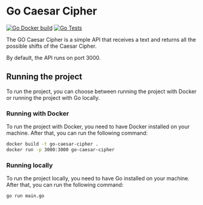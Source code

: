 # Go Caesar Cipher
[![Go Docker build](https://github.com/GSaiki26/caesar-cipher-api/actions/workflows/go_docker_build.yaml/badge.svg)](https://github.com/GSaiki26/caesar-cipher-api/actions/workflows/go_docker_build.yaml) [![Go Tests](https://github.com/GSaiki26/caesar-cipher-api/actions/workflows/go_tests.yaml/badge.svg)](https://github.com/GSaiki26/caesar-cipher-api/actions/workflows/go_tests.yaml)

The GO Caesar Cipher is a simple API that receives a text and returns all the possible shifts of the Caesar Cipher.

By default, the API runs on port 3000.

## Running the project
To run the project, you can choose between running the project with Docker or running the project with Go locally.

### Running with Docker
To run the project with Docker, you need to have Docker installed on your machine. After that, you can run the following command:
```bash
docker build -t go-caesar-cipher .
docker run -p 3000:3000 go-caesar-cipher
```

### Running locally
To run the project locally, you need to have Go installed on your machine. After that, you can run the following command:
```bash
go run main.go
```
